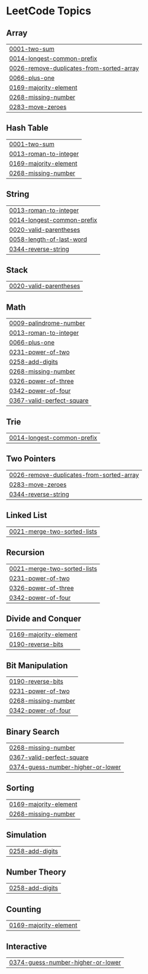 

<!---LeetCode Topics Start-->
# LeetCode Topics
## Array
|  |
| ------- |
| [0001-two-sum](https://github.com/SriramAtmakuri/https-github.com-SriramAtmakuri-DSA/tree/master/0001-two-sum) |
| [0014-longest-common-prefix](https://github.com/SriramAtmakuri/https-github.com-SriramAtmakuri-DSA/tree/master/0014-longest-common-prefix) |
| [0026-remove-duplicates-from-sorted-array](https://github.com/SriramAtmakuri/https-github.com-SriramAtmakuri-DSA/tree/master/0026-remove-duplicates-from-sorted-array) |
| [0066-plus-one](https://github.com/SriramAtmakuri/https-github.com-SriramAtmakuri-DSA/tree/master/0066-plus-one) |
| [0169-majority-element](https://github.com/SriramAtmakuri/https-github.com-SriramAtmakuri-DSA/tree/master/0169-majority-element) |
| [0268-missing-number](https://github.com/SriramAtmakuri/https-github.com-SriramAtmakuri-DSA/tree/master/0268-missing-number) |
| [0283-move-zeroes](https://github.com/SriramAtmakuri/https-github.com-SriramAtmakuri-DSA/tree/master/0283-move-zeroes) |
## Hash Table
|  |
| ------- |
| [0001-two-sum](https://github.com/SriramAtmakuri/https-github.com-SriramAtmakuri-DSA/tree/master/0001-two-sum) |
| [0013-roman-to-integer](https://github.com/SriramAtmakuri/https-github.com-SriramAtmakuri-DSA/tree/master/0013-roman-to-integer) |
| [0169-majority-element](https://github.com/SriramAtmakuri/https-github.com-SriramAtmakuri-DSA/tree/master/0169-majority-element) |
| [0268-missing-number](https://github.com/SriramAtmakuri/https-github.com-SriramAtmakuri-DSA/tree/master/0268-missing-number) |
## String
|  |
| ------- |
| [0013-roman-to-integer](https://github.com/SriramAtmakuri/https-github.com-SriramAtmakuri-DSA/tree/master/0013-roman-to-integer) |
| [0014-longest-common-prefix](https://github.com/SriramAtmakuri/https-github.com-SriramAtmakuri-DSA/tree/master/0014-longest-common-prefix) |
| [0020-valid-parentheses](https://github.com/SriramAtmakuri/https-github.com-SriramAtmakuri-DSA/tree/master/0020-valid-parentheses) |
| [0058-length-of-last-word](https://github.com/SriramAtmakuri/https-github.com-SriramAtmakuri-DSA/tree/master/0058-length-of-last-word) |
| [0344-reverse-string](https://github.com/SriramAtmakuri/https-github.com-SriramAtmakuri-DSA/tree/master/0344-reverse-string) |
## Stack
|  |
| ------- |
| [0020-valid-parentheses](https://github.com/SriramAtmakuri/https-github.com-SriramAtmakuri-DSA/tree/master/0020-valid-parentheses) |
## Math
|  |
| ------- |
| [0009-palindrome-number](https://github.com/SriramAtmakuri/https-github.com-SriramAtmakuri-DSA/tree/master/0009-palindrome-number) |
| [0013-roman-to-integer](https://github.com/SriramAtmakuri/https-github.com-SriramAtmakuri-DSA/tree/master/0013-roman-to-integer) |
| [0066-plus-one](https://github.com/SriramAtmakuri/https-github.com-SriramAtmakuri-DSA/tree/master/0066-plus-one) |
| [0231-power-of-two](https://github.com/SriramAtmakuri/https-github.com-SriramAtmakuri-DSA/tree/master/0231-power-of-two) |
| [0258-add-digits](https://github.com/SriramAtmakuri/https-github.com-SriramAtmakuri-DSA/tree/master/0258-add-digits) |
| [0268-missing-number](https://github.com/SriramAtmakuri/https-github.com-SriramAtmakuri-DSA/tree/master/0268-missing-number) |
| [0326-power-of-three](https://github.com/SriramAtmakuri/https-github.com-SriramAtmakuri-DSA/tree/master/0326-power-of-three) |
| [0342-power-of-four](https://github.com/SriramAtmakuri/https-github.com-SriramAtmakuri-DSA/tree/master/0342-power-of-four) |
| [0367-valid-perfect-square](https://github.com/SriramAtmakuri/https-github.com-SriramAtmakuri-DSA/tree/master/0367-valid-perfect-square) |
## Trie
|  |
| ------- |
| [0014-longest-common-prefix](https://github.com/SriramAtmakuri/https-github.com-SriramAtmakuri-DSA/tree/master/0014-longest-common-prefix) |
## Two Pointers
|  |
| ------- |
| [0026-remove-duplicates-from-sorted-array](https://github.com/SriramAtmakuri/https-github.com-SriramAtmakuri-DSA/tree/master/0026-remove-duplicates-from-sorted-array) |
| [0283-move-zeroes](https://github.com/SriramAtmakuri/https-github.com-SriramAtmakuri-DSA/tree/master/0283-move-zeroes) |
| [0344-reverse-string](https://github.com/SriramAtmakuri/https-github.com-SriramAtmakuri-DSA/tree/master/0344-reverse-string) |
## Linked List
|  |
| ------- |
| [0021-merge-two-sorted-lists](https://github.com/SriramAtmakuri/https-github.com-SriramAtmakuri-DSA/tree/master/0021-merge-two-sorted-lists) |
## Recursion
|  |
| ------- |
| [0021-merge-two-sorted-lists](https://github.com/SriramAtmakuri/https-github.com-SriramAtmakuri-DSA/tree/master/0021-merge-two-sorted-lists) |
| [0231-power-of-two](https://github.com/SriramAtmakuri/https-github.com-SriramAtmakuri-DSA/tree/master/0231-power-of-two) |
| [0326-power-of-three](https://github.com/SriramAtmakuri/https-github.com-SriramAtmakuri-DSA/tree/master/0326-power-of-three) |
| [0342-power-of-four](https://github.com/SriramAtmakuri/https-github.com-SriramAtmakuri-DSA/tree/master/0342-power-of-four) |
## Divide and Conquer
|  |
| ------- |
| [0169-majority-element](https://github.com/SriramAtmakuri/https-github.com-SriramAtmakuri-DSA/tree/master/0169-majority-element) |
| [0190-reverse-bits](https://github.com/SriramAtmakuri/https-github.com-SriramAtmakuri-DSA/tree/master/0190-reverse-bits) |
## Bit Manipulation
|  |
| ------- |
| [0190-reverse-bits](https://github.com/SriramAtmakuri/https-github.com-SriramAtmakuri-DSA/tree/master/0190-reverse-bits) |
| [0231-power-of-two](https://github.com/SriramAtmakuri/https-github.com-SriramAtmakuri-DSA/tree/master/0231-power-of-two) |
| [0268-missing-number](https://github.com/SriramAtmakuri/https-github.com-SriramAtmakuri-DSA/tree/master/0268-missing-number) |
| [0342-power-of-four](https://github.com/SriramAtmakuri/https-github.com-SriramAtmakuri-DSA/tree/master/0342-power-of-four) |
## Binary Search
|  |
| ------- |
| [0268-missing-number](https://github.com/SriramAtmakuri/https-github.com-SriramAtmakuri-DSA/tree/master/0268-missing-number) |
| [0367-valid-perfect-square](https://github.com/SriramAtmakuri/https-github.com-SriramAtmakuri-DSA/tree/master/0367-valid-perfect-square) |
| [0374-guess-number-higher-or-lower](https://github.com/SriramAtmakuri/https-github.com-SriramAtmakuri-DSA/tree/master/0374-guess-number-higher-or-lower) |
## Sorting
|  |
| ------- |
| [0169-majority-element](https://github.com/SriramAtmakuri/https-github.com-SriramAtmakuri-DSA/tree/master/0169-majority-element) |
| [0268-missing-number](https://github.com/SriramAtmakuri/https-github.com-SriramAtmakuri-DSA/tree/master/0268-missing-number) |
## Simulation
|  |
| ------- |
| [0258-add-digits](https://github.com/SriramAtmakuri/https-github.com-SriramAtmakuri-DSA/tree/master/0258-add-digits) |
## Number Theory
|  |
| ------- |
| [0258-add-digits](https://github.com/SriramAtmakuri/https-github.com-SriramAtmakuri-DSA/tree/master/0258-add-digits) |
## Counting
|  |
| ------- |
| [0169-majority-element](https://github.com/SriramAtmakuri/https-github.com-SriramAtmakuri-DSA/tree/master/0169-majority-element) |
## Interactive
|  |
| ------- |
| [0374-guess-number-higher-or-lower](https://github.com/SriramAtmakuri/https-github.com-SriramAtmakuri-DSA/tree/master/0374-guess-number-higher-or-lower) |
<!---LeetCode Topics End-->